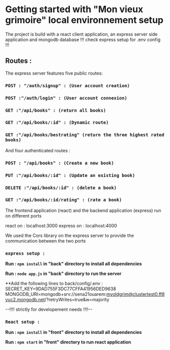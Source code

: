 # Getting started with "Mon vieux grimoire" local environnement setup

The project is build with a react client application, an express server side application and mongodb database !!! check express setup for .env config !!!

## Routes :

The express server features five public routes:

### `POST : "/auth/signup" : (User account creation)`
### `POST :"/auth/login" : (User account connexion)`
### `GET :"/api/books" : (return all books)`
### `GET :"/api/books/:id" : (Dynamic route)`
### `GET :"/api/books/bestrating" (return the three highest rated books)`

And four authenticated routes : 

### `POST : "/api/books" : (Create a new book)`
### `PUT :"/api/books/:id" : (Update an existing book)`
### `DELETE :"/api/books/:id" : (delete a book)`
### `GET :"/api/books/:id/rating" : (rate a book)`

The frontend application (react) and the backend application (express) run on different ports

react on : localhost:3000
express on : localhost:4000

We used the Cors library on the express server to provide the communication between the two ports



### `express setup : `

**Run : ``npm install`` in "back" directory to install all dependencies**

**Run : ``node app.js`` in "back" directory to run the server**

**Add the following lines to back/config/.env : 
SECRET_KEY=9DAD755F3DC77CFFA41956DED9638
MONGODB_URI=mongodb+srv://sena21ouarem:myoldgrim@clustertest0.ff8vuc2.mongodb.net/?retryWrites=true&w=majority

--!!!! strictly for developement needs !!!!-- 

### `React setup : `

**Run : ``npm install`` in "front" directory to install all dependencies**

**Run : ``npm start`` in "front" directory to run react application**



